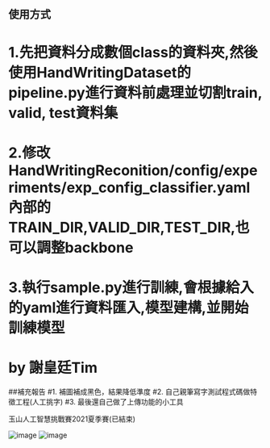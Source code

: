## 使用方式
# 1.先把資料分成數個class的資料夾,然後使用HandWritingDataset的pipeline.py進行資料前處理並切割train, valid, test資料集
# 2.修改HandWritingReconition/config/experiments/exp_config_classifier.yaml內部的 TRAIN_DIR,VALID_DIR,TEST_DIR,也可以調整backbone
# 3.執行sample.py進行訓練,會根據給入的yaml進行資料匯入,模型建構,並開始訓練模型

# by 謝皇廷Tim

##補充報告
#1. 補圖補成黑色，結果降低準度
#2. 自己親筆寫字測試程式碼做特徵工程(人工挑字)
#3. 最後還自己做了上傳功能的小工具


玉山人工智慧挑戰賽2021夏季賽(已結束)

![image]()
![image]()

